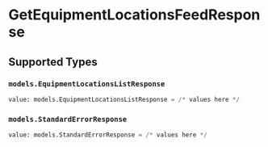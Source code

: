 # GetEquipmentLocationsFeedResponse


## Supported Types

### `models.EquipmentLocationsListResponse`

```python
value: models.EquipmentLocationsListResponse = /* values here */
```

### `models.StandardErrorResponse`

```python
value: models.StandardErrorResponse = /* values here */
```

